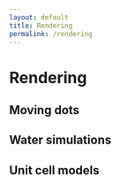 ```yaml
---
layout: default
title: Rendering
permalink: /rendering
---
```


# Rendering


## Moving dots

## Water simulations

## Unit cell models